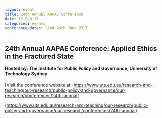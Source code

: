 ```yaml
---
layout: event
title: 24th Annual AAPAE Conference
date: 12-Feb-17
categories: events
conference-dates: 22nd-24th June 2017
---
```


## 24th Annual AAPAE Conference: Applied Ethics in the Fractured State

#### Hosted by: The Institute for Public Policy and Governance, University of Technology Sydney

[Visit the conference website at -https://www.uts.edu.au/research-and-teaching/our-research/public-policy-and-governance/our-research/conferences/24th-annual]

(https://www.uts.edu.au/research-and-teaching/our-research/public-policy-and-governance/our-research/conferences/24th-annual)
